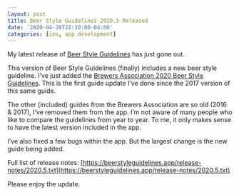 ```yaml
---
layout: post
title: Beer Style Guidelines 2020.5 Released
date: '2020-04-28T22:30:00-04:00'
categories: [ios, app development]
---
```

My latest release of [Beer Style Guidelines](https://apps.apple.com/us/app/beer-styles-bjcp-2015/id998139111?ls=1) has just gone out.

This version of Beer Style Guidelines (finally) includes a new beer style guideline. I’ve just added the [Brewers Association 2020 Beer Style Guidelines](https://www.brewersassociation.org/edu/brewers-association-beer-style-guidelines/). This is the first guide update I’ve done since the 2017 version of this same guide. 

The other (included) guides from the Brewers Association are so old (2016 & 2017), I’ve removed them from the app. I’m not aware of many people who like to compare the guidelines from year to year. To me, it only makes sense to have the latest version included in the app. 

I’ve also fixed a few bugs within the app. But the largest change is the new guide being added. 

Full list of release notes: [https://beerstyleguidelines.app/release-notes/2020.5.txt](https://beerstyleguidelines.app/release-notes/2020.5.txt)

Please enjoy the update. 
